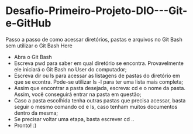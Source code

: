 # Desafio-Primeiro-Projeto-DIO---Git-e-GitHub
Passo a passo de como acessar diretórios, pastas e arquivos no Git Bash sem utilizar o Git Bash Here
- Abra o Git Bash
- Escreva pwd para saber em qual diretório se encontra. Provavelmente ele iniciará o Git Bash no User do computador;
- Escreva dir ou ls para acessar as listagens de pastas do diretório em que se econtra. Pode-se utilizar ls -l para ter uma lista mais completa;
- Assim que encontrar a pasta desejada, escreva: cd e o nome da pasta. Assim, você conseguirá entrar na pasta em questão;
- Caso a pasta escolhida tenha outras pastas que precisa acessar, basta seguir o mesmo comando cd e ls, caso tenham muitos documentos dentro da mesma;
- Se precisar voltar uma etapa, basta escrever cd ..
- Pronto! :) 

